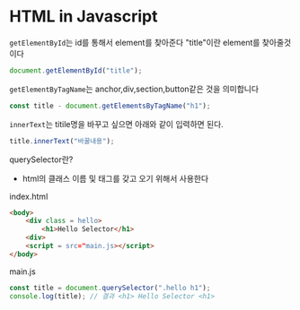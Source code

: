 # HTML in Javascript
`getElementById`는 id를 통해서 element를 찾아준다
"title"이란 element를 찾아줄것이다
```js
document.getElementById("title");
```
`getElementByTagName`는 anchor,div,section,button같은 것을 의미합니다
```js
const title - document.getElementsByTagName("h1");
```
`innerText`는 titile명을 바꾸고 싶으면 아래와 같이 입력하면 된다.
```js
title.innerText("바꿀내용");
```
querySelector란?
+ html의 클래스 이름 및 태그를 갖고 오기 위해서 사용한다

index.html
```html
<body>
    <div class = hello>
        <h1>Hello Selector</h1>
    <div>
    <script = src="main.js></script>
</body>
```
main.js
```js
const title = document.querySelector(".hello h1"); 
console.log(title); // 결과 <h1> Hello Selector <h1>
```